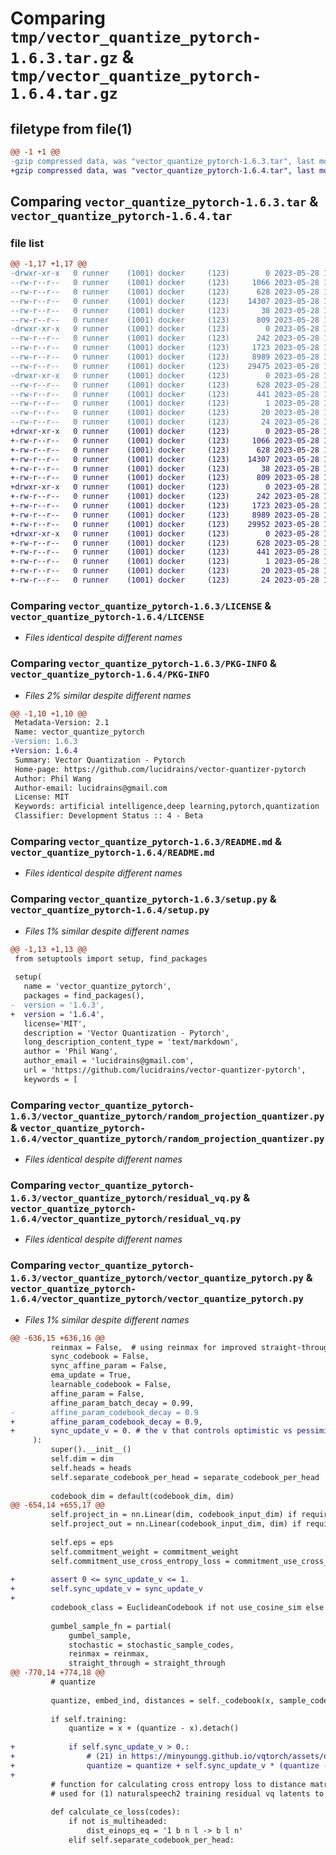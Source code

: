 # Comparing `tmp/vector_quantize_pytorch-1.6.3.tar.gz` & `tmp/vector_quantize_pytorch-1.6.4.tar.gz`

## filetype from file(1)

```diff
@@ -1 +1 @@
-gzip compressed data, was "vector_quantize_pytorch-1.6.3.tar", last modified: Sun May 28 16:32:41 2023, max compression
+gzip compressed data, was "vector_quantize_pytorch-1.6.4.tar", last modified: Sun May 28 17:08:11 2023, max compression
```

## Comparing `vector_quantize_pytorch-1.6.3.tar` & `vector_quantize_pytorch-1.6.4.tar`

### file list

```diff
@@ -1,17 +1,17 @@
-drwxr-xr-x   0 runner    (1001) docker     (123)        0 2023-05-28 16:32:41.570721 vector_quantize_pytorch-1.6.3/
--rw-r--r--   0 runner    (1001) docker     (123)     1066 2023-05-28 16:32:32.000000 vector_quantize_pytorch-1.6.3/LICENSE
--rw-r--r--   0 runner    (1001) docker     (123)      628 2023-05-28 16:32:41.570721 vector_quantize_pytorch-1.6.3/PKG-INFO
--rw-r--r--   0 runner    (1001) docker     (123)    14307 2023-05-28 16:32:32.000000 vector_quantize_pytorch-1.6.3/README.md
--rw-r--r--   0 runner    (1001) docker     (123)       38 2023-05-28 16:32:41.570721 vector_quantize_pytorch-1.6.3/setup.cfg
--rw-r--r--   0 runner    (1001) docker     (123)      809 2023-05-28 16:32:32.000000 vector_quantize_pytorch-1.6.3/setup.py
-drwxr-xr-x   0 runner    (1001) docker     (123)        0 2023-05-28 16:32:41.570721 vector_quantize_pytorch-1.6.3/vector_quantize_pytorch/
--rw-r--r--   0 runner    (1001) docker     (123)      242 2023-05-28 16:32:32.000000 vector_quantize_pytorch-1.6.3/vector_quantize_pytorch/__init__.py
--rw-r--r--   0 runner    (1001) docker     (123)     1723 2023-05-28 16:32:32.000000 vector_quantize_pytorch-1.6.3/vector_quantize_pytorch/random_projection_quantizer.py
--rw-r--r--   0 runner    (1001) docker     (123)     8989 2023-05-28 16:32:32.000000 vector_quantize_pytorch-1.6.3/vector_quantize_pytorch/residual_vq.py
--rw-r--r--   0 runner    (1001) docker     (123)    29475 2023-05-28 16:32:32.000000 vector_quantize_pytorch-1.6.3/vector_quantize_pytorch/vector_quantize_pytorch.py
-drwxr-xr-x   0 runner    (1001) docker     (123)        0 2023-05-28 16:32:41.570721 vector_quantize_pytorch-1.6.3/vector_quantize_pytorch.egg-info/
--rw-r--r--   0 runner    (1001) docker     (123)      628 2023-05-28 16:32:41.000000 vector_quantize_pytorch-1.6.3/vector_quantize_pytorch.egg-info/PKG-INFO
--rw-r--r--   0 runner    (1001) docker     (123)      441 2023-05-28 16:32:41.000000 vector_quantize_pytorch-1.6.3/vector_quantize_pytorch.egg-info/SOURCES.txt
--rw-r--r--   0 runner    (1001) docker     (123)        1 2023-05-28 16:32:41.000000 vector_quantize_pytorch-1.6.3/vector_quantize_pytorch.egg-info/dependency_links.txt
--rw-r--r--   0 runner    (1001) docker     (123)       20 2023-05-28 16:32:41.000000 vector_quantize_pytorch-1.6.3/vector_quantize_pytorch.egg-info/requires.txt
--rw-r--r--   0 runner    (1001) docker     (123)       24 2023-05-28 16:32:41.000000 vector_quantize_pytorch-1.6.3/vector_quantize_pytorch.egg-info/top_level.txt
+drwxr-xr-x   0 runner    (1001) docker     (123)        0 2023-05-28 17:08:11.534656 vector_quantize_pytorch-1.6.4/
+-rw-r--r--   0 runner    (1001) docker     (123)     1066 2023-05-28 17:07:54.000000 vector_quantize_pytorch-1.6.4/LICENSE
+-rw-r--r--   0 runner    (1001) docker     (123)      628 2023-05-28 17:08:11.534656 vector_quantize_pytorch-1.6.4/PKG-INFO
+-rw-r--r--   0 runner    (1001) docker     (123)    14307 2023-05-28 17:07:54.000000 vector_quantize_pytorch-1.6.4/README.md
+-rw-r--r--   0 runner    (1001) docker     (123)       38 2023-05-28 17:08:11.534656 vector_quantize_pytorch-1.6.4/setup.cfg
+-rw-r--r--   0 runner    (1001) docker     (123)      809 2023-05-28 17:07:54.000000 vector_quantize_pytorch-1.6.4/setup.py
+drwxr-xr-x   0 runner    (1001) docker     (123)        0 2023-05-28 17:08:11.534656 vector_quantize_pytorch-1.6.4/vector_quantize_pytorch/
+-rw-r--r--   0 runner    (1001) docker     (123)      242 2023-05-28 17:07:54.000000 vector_quantize_pytorch-1.6.4/vector_quantize_pytorch/__init__.py
+-rw-r--r--   0 runner    (1001) docker     (123)     1723 2023-05-28 17:07:54.000000 vector_quantize_pytorch-1.6.4/vector_quantize_pytorch/random_projection_quantizer.py
+-rw-r--r--   0 runner    (1001) docker     (123)     8989 2023-05-28 17:07:54.000000 vector_quantize_pytorch-1.6.4/vector_quantize_pytorch/residual_vq.py
+-rw-r--r--   0 runner    (1001) docker     (123)    29952 2023-05-28 17:07:54.000000 vector_quantize_pytorch-1.6.4/vector_quantize_pytorch/vector_quantize_pytorch.py
+drwxr-xr-x   0 runner    (1001) docker     (123)        0 2023-05-28 17:08:11.534656 vector_quantize_pytorch-1.6.4/vector_quantize_pytorch.egg-info/
+-rw-r--r--   0 runner    (1001) docker     (123)      628 2023-05-28 17:08:11.000000 vector_quantize_pytorch-1.6.4/vector_quantize_pytorch.egg-info/PKG-INFO
+-rw-r--r--   0 runner    (1001) docker     (123)      441 2023-05-28 17:08:11.000000 vector_quantize_pytorch-1.6.4/vector_quantize_pytorch.egg-info/SOURCES.txt
+-rw-r--r--   0 runner    (1001) docker     (123)        1 2023-05-28 17:08:11.000000 vector_quantize_pytorch-1.6.4/vector_quantize_pytorch.egg-info/dependency_links.txt
+-rw-r--r--   0 runner    (1001) docker     (123)       20 2023-05-28 17:08:11.000000 vector_quantize_pytorch-1.6.4/vector_quantize_pytorch.egg-info/requires.txt
+-rw-r--r--   0 runner    (1001) docker     (123)       24 2023-05-28 17:08:11.000000 vector_quantize_pytorch-1.6.4/vector_quantize_pytorch.egg-info/top_level.txt
```

### Comparing `vector_quantize_pytorch-1.6.3/LICENSE` & `vector_quantize_pytorch-1.6.4/LICENSE`

 * *Files identical despite different names*

### Comparing `vector_quantize_pytorch-1.6.3/PKG-INFO` & `vector_quantize_pytorch-1.6.4/PKG-INFO`

 * *Files 2% similar despite different names*

```diff
@@ -1,10 +1,10 @@
 Metadata-Version: 2.1
 Name: vector_quantize_pytorch
-Version: 1.6.3
+Version: 1.6.4
 Summary: Vector Quantization - Pytorch
 Home-page: https://github.com/lucidrains/vector-quantizer-pytorch
 Author: Phil Wang
 Author-email: lucidrains@gmail.com
 License: MIT
 Keywords: artificial intelligence,deep learning,pytorch,quantization
 Classifier: Development Status :: 4 - Beta
```

### Comparing `vector_quantize_pytorch-1.6.3/README.md` & `vector_quantize_pytorch-1.6.4/README.md`

 * *Files identical despite different names*

### Comparing `vector_quantize_pytorch-1.6.3/setup.py` & `vector_quantize_pytorch-1.6.4/setup.py`

 * *Files 1% similar despite different names*

```diff
@@ -1,13 +1,13 @@
 from setuptools import setup, find_packages
 
 setup(
   name = 'vector_quantize_pytorch',
   packages = find_packages(),
-  version = '1.6.3',
+  version = '1.6.4',
   license='MIT',
   description = 'Vector Quantization - Pytorch',
   long_description_content_type = 'text/markdown',
   author = 'Phil Wang',
   author_email = 'lucidrains@gmail.com',
   url = 'https://github.com/lucidrains/vector-quantizer-pytorch',
   keywords = [
```

### Comparing `vector_quantize_pytorch-1.6.3/vector_quantize_pytorch/random_projection_quantizer.py` & `vector_quantize_pytorch-1.6.4/vector_quantize_pytorch/random_projection_quantizer.py`

 * *Files identical despite different names*

### Comparing `vector_quantize_pytorch-1.6.3/vector_quantize_pytorch/residual_vq.py` & `vector_quantize_pytorch-1.6.4/vector_quantize_pytorch/residual_vq.py`

 * *Files identical despite different names*

### Comparing `vector_quantize_pytorch-1.6.3/vector_quantize_pytorch/vector_quantize_pytorch.py` & `vector_quantize_pytorch-1.6.4/vector_quantize_pytorch/vector_quantize_pytorch.py`

 * *Files 1% similar despite different names*

```diff
@@ -636,15 +636,16 @@
         reinmax = False,  # using reinmax for improved straight-through, assuming straight through helps at all
         sync_codebook = False,
         sync_affine_param = False,
         ema_update = True,
         learnable_codebook = False,
         affine_param = False,
         affine_param_batch_decay = 0.99,
-        affine_param_codebook_decay = 0.9
+        affine_param_codebook_decay = 0.9,
+        sync_update_v = 0. # the v that controls optimistic vs pessimistic update for synchronous update rule (21) https://minyoungg.github.io/vqtorch/assets/draft_050523.pdf
     ):
         super().__init__()
         self.dim = dim
         self.heads = heads
         self.separate_codebook_per_head = separate_codebook_per_head
 
         codebook_dim = default(codebook_dim, dim)
@@ -654,14 +655,17 @@
         self.project_in = nn.Linear(dim, codebook_input_dim) if requires_projection else nn.Identity()
         self.project_out = nn.Linear(codebook_input_dim, dim) if requires_projection else nn.Identity()
 
         self.eps = eps
         self.commitment_weight = commitment_weight
         self.commitment_use_cross_entropy_loss = commitment_use_cross_entropy_loss # whether to use cross entropy loss to codebook as commitment loss
 
+        assert 0 <= sync_update_v <= 1.
+        self.sync_update_v = sync_update_v
+
         codebook_class = EuclideanCodebook if not use_cosine_sim else CosineSimCodebook
 
         gumbel_sample_fn = partial(
             gumbel_sample,
             stochastic = stochastic_sample_codes,
             reinmax = reinmax,
             straight_through = straight_through
@@ -770,14 +774,18 @@
         # quantize
 
         quantize, embed_ind, distances = self._codebook(x, sample_codebook_temp = sample_codebook_temp)
 
         if self.training:
             quantize = x + (quantize - x).detach()
 
+            if self.sync_update_v > 0.:
+                # (21) in https://minyoungg.github.io/vqtorch/assets/draft_050523.pdf
+                quantize = quantize + self.sync_update_v * (quantize - quantize.detach())
+
         # function for calculating cross entropy loss to distance matrix
         # used for (1) naturalspeech2 training residual vq latents to be close to the correct codes and (2) cross-entropy based commitment loss
 
         def calculate_ce_loss(codes):
             if not is_multiheaded:
                 dist_einops_eq = '1 b n l -> b l n'
             elif self.separate_codebook_per_head:
```

